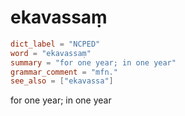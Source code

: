 # ekavassaṃ

``` toml
dict_label = "NCPED"
word = "ekavassaṃ"
summary = "for one year; in one year"
grammar_comment = "mfn."
see_also = ["ekavassa"]
```

for one year; in one year

